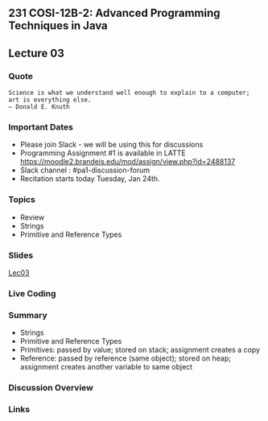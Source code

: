 ## 231 COSI-12B-2: Advanced Programming Techniques in Java

## Lecture 03

### Quote

```text
Science is what we understand well enough to explain to a computer; art is everything else.
― Donald E. Knuth
```

### Important Dates

* Please join Slack - we will be using this for discussions
* Programming Assignment #1 is available in LATTE
  https://moodle2.brandeis.edu/mod/assign/view.php?id=2488137
* Slack channel : #pa1-discussion-forum 
* Recitation starts today Tuesday, Jan 24th.

### Topics

* Review
* Strings
* Primitive and Reference Types

### Slides
[Lec03](Lec03.pdf)

### Live Coding


### Summary

* Strings
* Primitive and Reference Types
* Primitives: passed by value; stored on stack; assignment creates a copy
* Reference: passed by reference (same object); stored on heap; assignment creates another variable to same object


### Discussion Overview


### Links
